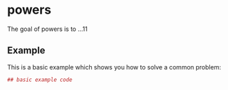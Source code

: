 <!-- README.md is generated from README.Rmd. Please edit that file -->
powers
======

The goal of powers is to ...11

Example
-------

This is a basic example which shows you how to solve a common problem:

``` r
## basic example code
```
